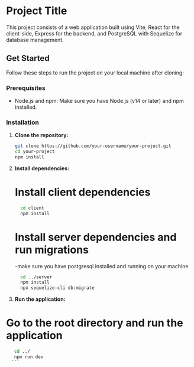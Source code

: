 # Project Title

This project consists of a web application built using Vite, React for the client-side, Express for the backend, and PostgreSQL with Sequelize for database management.

## Get Started

Follow these steps to run the project on your local machine after cloning:

### Prerequisites

- Node.js and npm: Make sure you have Node.js (v14 or later) and npm installed.

### Installation

1. **Clone the repository:**

   ```sh
   git clone https://github.com/your-username/your-project.git
   cd your-project
   npm install
    ```


2. **Install dependencies:**

   # Install client dependencies
   ```sh
     cd client
     npm install
    ```

   # Install server dependencies and run migrations

   -make sure you have postgresql installed and running on your machine
 
   ```sh
     cd ../server
     npm install
     npx sequelize-cli db:migrate
    ```

3. **Run the application:**

  # Go to the root directory and run the application

  ```sh
     cd ../
     npm run dev
    ```



